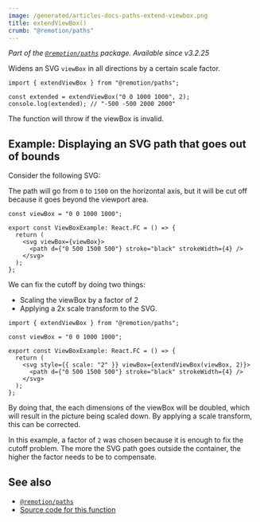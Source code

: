 ```yaml
---
image: /generated/articles-docs-paths-extend-viewbox.png
title: extendViewBox()
crumb: "@remotion/paths"
---
```


_Part of the [`@remotion/paths`](/docs/paths) package. Available since v3.2.25_

Widens an SVG `viewBox` in all directions by a certain scale factor.

```tsx twoslash
import { extendViewBox } from "@remotion/paths";

const extended = extendViewBox("0 0 1000 1000", 2);
console.log(extended); // "-500 -500 2000 2000"
```

The function will throw if the viewBox is invalid.

## Example: Displaying an SVG path that goes out of bounds

Consider the following SVG:

The path will go from `0` to `1500` on the horizontal axis, but it will be cut off because it goes beyond the viewport area.

```tsx twoslash
const viewBox = "0 0 1000 1000";

export const ViewBoxExample: React.FC = () => {
  return (
    <svg viewBox={viewBox}>
      <path d={"0 500 1500 500"} stroke="black" strokeWidth={4} />
    </svg>
  );
};
```

We can fix the cutoff by doing two things:

- Scaling the viewBox by a factor of 2
- Applying a 2x scale transform to the SVG.

```tsx twoslash
import { extendViewBox } from "@remotion/paths";

const viewBox = "0 0 1000 1000";

export const ViewBoxExample: React.FC = () => {
  return (
    <svg style={{ scale: "2" }} viewBox={extendViewBox(viewBox, 2)}>
      <path d={"0 500 1500 500"} stroke="black" strokeWidth={4} />
    </svg>
  );
};
```

By doing that, the each dimensions of the viewBox will be doubled, which will result in the picture being scaled down. By applying a scale transform, this can be corrected.

In this example, a factor of `2` was chosen because it is enough to fix the cutoff problem. The more the SVG path goes outside the container, the higher the factor needs to be to compensate.

## See also

- [`@remotion/paths`](/docs/paths)
- [Source code for this function](https://github.com/remotion-dev/remotion/blob/main/packages/paths/src/extend-viewbox.ts)
